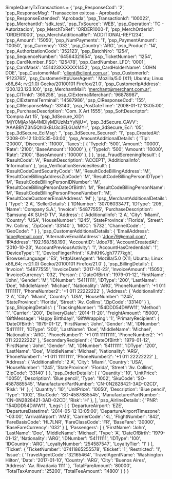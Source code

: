 SimpleQueryTxTransactions = {
    'psp_ResponseCod': '2',
    'psp_ResponseMsg': 'Transaccion exitosa - Aprobada',
    'psp_ResponseExtended': 'Aprobada',
    'psp_TransactionId': '100022',
    'psp_MerchantId': 'sdk_test',
    'psp_TxSource': 'WEB',
    'psp_Operation': 'TC - Autorizacion',
    'psp_MerchTxRef': 'ORDER1000-1',
    'psp_MerchOrderId': 'ORDER1000',
    'psp_MerchAdditionalRef': 'ADDITIONAL-REF1234',
    'psp_Amount': '15050',
    'psp_NumPayments': '1',
    'psp_PaymentAmount': '10050',
    'psp_Currency': '032',
    'psp_Country': 'ARG',
    'psp_Product': '14',
    'psp_AuthorizationCode': '352123',
    'psp_BatchNro': '1254',
    'psp_SequenceNumber': '64564321654',
    'psp_TicketNumber': '1254',
    'psp_CardNumber_FSD': '125478',
    'psp_CardNumber_LFD': '0001',
    'psp_CardMask': '451423XXXXXX1452',
    'psp_CardHolderName': 'JOHN DOE',
    'psp_CustomerMail': 'client@client.com.ar',
    'psp_CustomerId': 'P123765',
    'psp_CustomerHttpUserAgent': ' Mozilla/5.0 (X11; Ubuntu; Linux x86_64; rv:21.0) Gecko/20100101 Firefox/21.0',
    'psp_CustomerIpAddress': '200.123.123.100',
    'psp_MerchantMail': 'merchant@merchant.com.ar',
    'psp_ClTrnId': '365258',
    'psp_ClExternalMerchant': '96878987',
    'psp_ClExternalTerminal': '14587986',
    'psp_ClResponseCod': '155',
    'psp_ClResponseMsg': '33140',
    'psp_PosDateTime': '2008-01-12 13:05:00',
    'psp_PurchaseDescription': 'Com. X Art 1555',
    'psp_SoftDescriptor': 'Compra Art 15',
    'psp_3dSecure_XID': 'MjY0MjAxNjA4MDIyMDUzMzYyNjU=',
    'psp_3dSecure_CAVV': 'AAABBYZ3N5Qhl3kBU3c3ELGUsMY=',
    'psp_3dSecure_Eci': '05',
    'psp_3dSecure_EciMsg': '',
    'psp_3dSecure_Secured': '1',
    'psp_CreatedAt': '2008-01-12 13:05:35-03:00',
    'psp_AmountAdditionalDetails': {
        'Tip': '20000',
        'Discount': '11000',
        'Taxes': [
            {
                'TypeId': '500',
                'Amount': '10000',
                'Rate': '2100',
                'BaseAmount': '10000'
            },
            {
                'TypeId': '500',
                'Amount': '10000',
                'Rate': '2100',
                'BaseAmount': '10000'
            },
        ]
    },
    'psp_FraudScreeningResult': {
        'ResultCode': 'A',
        'ResultDescription': 'ACCEPT',
        'AdditionalInfo': 'Information'
    },
    'psp_VerificationServicesResult': {
        'ResultCodeCardSecurityCode': 'M',
        'ResultCodeBillingAddress': 'M',
        'ResultCodeBillingAddressZipCode': 'M',
        'ResultCodeBillingPersonIDType': 'M',
        'ResultCodeBillingPersonIDNumber': 'M',
        'ResultCodeBillingPersonDateOfBirth': 'M',
        'ResultCodeBillingPersonName': 'M',
        'ResultCodeBillingPersonPhoneNumber1': 'M',
        'ResultCodeCustomerEmailAddress': 'M'
    },
    'psp_MerchantAdditionalDetails': {
        'Type': '2 A',
        'SellerDetails': {
            'IDNumber': '30706033471',
            'IDType': '205',
            'Name': 'Company S.A.',
            'Invoice': '54877555',
            'PurchaseDescription': 'Samsung 4K SUHD TV',
            'Address': {
                'AdditionalInfo': '2 A',
                'City': 'Miami',
                'Country': 'USA',
                'HouseNumber': '1245',
                'StateProvince': 'Florida',
                'Street': 'Av. Collins',
                'ZipCode': '33140'
                    },
            'MCC': '5732',
            'ChannelCode': '',
            'GeoCode': ''
            }
    },
    'psp_CustomerAdditionalDetails': {
        'EmailAddress': 'jdoe@email.com',
        'AlternativeEmailAddress': 'Jdoe79@email.com',
        'IPAddress': '192.168.158.190',
        'AccountID': 'Jdoe78',
        'AccountCreatedAt': '2010-10-23',
        'AccountPreviousActivity': '1',
        'AccountHasCredentials': '1',
        'DeviceType': '1',
        'DeviceFingerPrint': 'KJhKHKJgh7777kgh',
        'BrowserLanguage': 'ES',
        'HttpUserAgent': 'Mozilla/5.0 (X11; Ubuntu; Linux x86_64; rv:21.0) Gecko/20100101 Firefox/21.0'
    },
    'psp_BillingDetails': {
        'Invoice': '54877555',
        'InvoiceDate': '2017-10-23',
        'InvoiceAmount': '15050',
        'InvoiceCurrency': '032',
        'Person': {
            'DateOfBirth': '1979-01-12',
            'FirstName': 'John',
            'Gender': 'M',
            'IDNumber': '54111111',
            'IDType': '200',
            'LastName': 'Doe',
            'MiddleName': 'Michael',
            'Nationality': 'ARG',
            'PhoneNumber1': '+1 011 11111111',
            'PhoneNumber2': '+1 011 22222222'
            },
        'Address': {
            'AdditionalInfo': '2 A',
            'City': 'Miami',
            'Country': 'USA',
            'HouseNumber': '1245',
            'StateProvince': 'Florida',
            'Street': 'Av. Collins',
            'ZipCode': '33140'
            }
    },
    'psp_ShippingDetails': {
        'TrackingNumber': '154DDD54DWW11',
        'Method': '1',
        'Carrier': '200',
        'DeliveryDate': '2014-11-20',
        'FreightAmount': '15000',
        'GiftMessage': 'Happy Birthday!',
        'GiftWrapping': '1',
        'PrimaryRecipient': {
            'DateOfBirth': '1979-01-12',
            'FirstName': 'John',
            'Gender': 'M',
            'IDNumber': '54111111',
            'IDType': '200',
            'LastName': 'Doe',
            'MiddleName': 'Michael',
            'Nationality': 'ARG',
            'PhoneNumber1': '+1 011 11111111',
            'PhoneNumber2': '+1 011 22222222'
            },
        'SecondaryRecipient': {
            'DateOfBirth': '1979-01-12',
            'FirstName': 'John',
            'Gender': 'M',
            'IDNumber': '54111111',
            'IDType': '200',
            'LastName': 'Doe',
            'MiddleName': 'Michael',
            'Nationality': 'ARG',
            'PhoneNumber1': '+1 011 11111111',
            'PhoneNumber2': '+1 011 22222222'
            },
        'Address': {
            'AdditionalInfo': '2 A',
            'City': 'Miami',
            'Country': 'USA',
            'HouseNumber': '1245',
            'StateProvince': 'Florida',
            'Street': 'Av. Collins',
            'ZipCode': '33140'
            }
    },
    'psp_OrderDetails': [
        {
            'Quantity': '10',
            'UnitPrice': '10050',
            'Description': 'Blue pencil',
            'Type': '1002',
            'SkuCode': 'SO-4587885545',
            'ManufacturerPartNumber': 'CN-0N2828421-3AD-02CD',
            'Risk': 'H'
        },
        {
            'Quantity': '10',
            'UnitPrice': '10050',
            'Description': 'Blue pencil',
            'Type': '1002',
            'SkuCode': 'SO-4587885545',
            'ManufacturerPartNumber': 'CN-0N2828421-3AD-02CD',
            'Risk': 'H'
        },
    ],
    'psp_AirlineDetails': {
        'PNR': '154DDD54DWW11',
        'Legs': [
            {
                'DepartureAirport': 'EZE',
                'DepartureDatetime': '2014-05-12 13:05:00',
                'DepartureAirportTimezone': '-03:00',
                'ArrivalAirport': 'AMS',
                'CarrierCode': 'KL',
                'FlightNumber': '842',
                'FareBasisCode': 'HL7LNR',
                'FareClassCode': 'FR',
                'BaseFare': '30000',
                'BaseFareCurrency': '032'
            }
        ],
        'Passengers': [
            {
                'FirstName': 'John',
                'LastName': 'Doe',
                'MiddleName': 'Michael',
                'Type': 'A',
                'DateOfBirth': '1979-01-12',
                'Nationality': 'ARG',
                'IDNumber': '54111111',
                'IDType': '100',
                'IDCountry': 'ARG',
                'LoyaltyNumber': '254587547',
                'LoyaltyTier': '1'
            }
        ],
        'Ticket': {
            'TicketNumber': '07411865255578',
            'Eticket': '1',
            'Restricted': '1',
            'Issue': {
                'TravelAgentCode': '32165464',
                'TravelAgentName': 'Washington Hilton',
                'Date': '2017-01-10',
                'Country': 'ARG',
                'City': 'Buenos Aires',
                'Address': 'Av. Rivadavia 1111'
                    },
            'TotalFareAmount': '80000',
            'TotalTaxAmount': '25200',
            'TotalFeeAmount': '14800'
            }
    }
}
